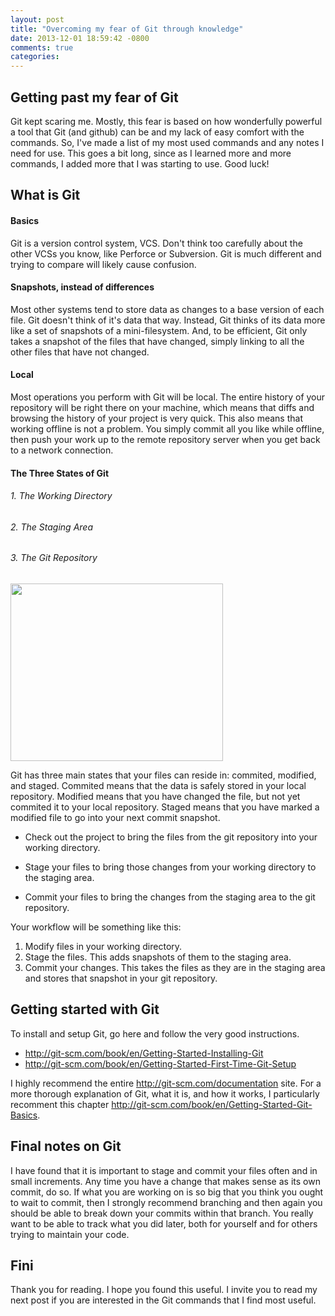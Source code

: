 ```yaml
---
layout: post
title: "Overcoming my fear of Git through knowledge"
date: 2013-12-01 18:59:42 -0800
comments: true
categories: 
---
```

## Getting past my fear of Git
Git kept scaring me.  Mostly, this fear is based on how wonderfully powerful a tool that Git (and github) can be and my lack of easy comfort with the commands.  So, I've made a list of my most used commands and any notes I need for use.  This goes a bit long, since as I learned more and more commands, I added more that I was starting to use.  Good luck!

## What is Git
#### Basics
Git is a version control system, VCS.  Don't think too carefully about the other VCSs you know, like Perforce or Subversion.  Git is much different and trying to compare will likely cause confusion.

#### Snapshots, instead of differences
Most other systems tend to store data as changes to a base version of each file.  Git doesn't think of it's data that way.  Instead, Git thinks of its data more like a set of snapshots of a mini-filesystem.  And, to be efficient, Git only takes a snapshot of the files that have changed, simply linking to all the other files that have not changed.

#### Local
Most operations you perform with Git will be local. The entire history of your repository will be right there on your machine, which means that diffs and browsing the history of your project is very quick.  This also means that working offline is not a problem.  You simply commit all you like while offline, then push your work up to the remote repository server when you get back to a network connection. 

#### The Three States of Git
###### 1. The Working Directory
###### 2. The Staging Area
###### 3. The Git Repository
<a target="_blank" href="#blog"><img class="img-portfolio img-responsive" src="https://s3-us-west-2.amazonaws.com/technicalblog/three_states_of_git.png" width="340" height="284"></a>

Git has three main states that your files can reside in: commited, modified, and staged.  Commited means that the data is safely stored in your local repository.  Modified means that you have changed the file, but not yet commited it to your local repository.  Staged means that you have marked a modified file to go into your next commit snapshot.

* Check out the project to bring the files from the git repository into your working directory.

* Stage your files to bring those changes from your working directory to the staging area.

* Commit your files to bring the changes from the staging area to the git repository.

Your workflow will be something like this:

1. Modify files in your working directory.
2. Stage the files.  This adds snapshots of them to the staging area.
3. Commit your changes.  This takes the files as they are in the staging area and stores that snapshot in your git repository.

## Getting started with Git
To install and setup Git, go here and follow the very good instructions.  

* http://git-scm.com/book/en/Getting-Started-Installing-Git 
* http://git-scm.com/book/en/Getting-Started-First-Time-Git-Setup

I highly recommend the entire http://git-scm.com/documentation site.  For a more thorough explanation of Git, what it is, and how it works, I particularly recomment this chapter http://git-scm.com/book/en/Getting-Started-Git-Basics.

## Final notes on Git
I have found that it is important to stage and commit your files often and in small increments.  Any time you have a change that makes sense as its own commit, do so.  If what you are working on is so big that you think you ought to wait to commit, then I strongly recommend branching and then again you should be able to break down your commits within that branch.  You really want to be able to track what you did later, both for yourself and for others trying to maintain your code.

## Fini

Thank you for reading.  I hope you found this useful.  I invite you to read my next post if you are interested in the Git commands that I find most useful.